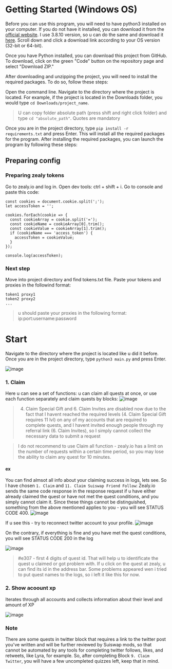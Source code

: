 # Getting Started (Windows OS)
Before you can use this program, you will need to have python3 installed on your computer. If you do not have it installed, you can download it from the [official website](https://www.python.org/downloads/).
I use 3.8.10 version, so u can do the same and download it [here](https://www.python.org/downloads/release/python-3810/). Scroll down and click a download link according to your OS version (32-bit or 64-bit).

Once you have Python installed, you can download this project from GitHub. To download, click on the green "Code" button on the repository page and select "Download ZIP."

After downloading and unzipping the project, you will need to install the required packages. To do so, follow these steps:

Open the command line.
Navigate to the directory where the project is located. For example, if the project is located in the Downloads folder, you would type `cd Downloads/project_name`. 
> U can copy folder absolute path (press shift and right click folder) and type `cd "absolute_path"`. Quotes are mandatory

Once you are in the project directory, type `pip install -r requirements.txt` and press Enter. This will install all the required packages for the program. 
After installing the required packages, you can launch the program by following these steps:

## Preparing config
### Preparing zealy tokens
Go to zealy.io and log in. Open dev tools: ctrl + shift + i. Go to console and paste this code: 
```
const cookies = document.cookie.split(';');
let accessToken = '';

cookies.forEach(cookie => {
  const cookieArray = cookie.split('=');
  const cookieName = cookieArray[0].trim();
  const cookieValue = cookieArray[1].trim();
  if (cookieName === 'access_token') {
    accessToken = cookieValue;
  }
});

console.log(accessToken);
```


### Next step
Move into project directory and find tokens.txt file.
Paste your tokens and proxies in the followind format: 
```
token1 proxy1
token2 proxy2
...
```

> u should paste your proxies in the following format: ip:port:username:password


# Start
Navigate to the directory where the project is located like u did it before.
Once you are in the project directory, type `python3 main.py` and press Enter.

![image](https://user-images.githubusercontent.com/68808330/231740100-4b167c26-29e2-4949-a8c1-bfa4afe39dbe.png)


### 1. Claim
Here u can see a set of functions: u can claim all quests at once, or use each function separately and claim quests by blocks:
![image](https://user-images.githubusercontent.com/68808330/231740347-1301a097-27df-4e67-87f0-de94be0b3467.png)
> 4. Claim Special Gift and 6. Claim Invites are disabled now due to the fact that I havent reached the required levels (4. Claim Special Gift requires 11 lvl) on any of my accounts that are required to complete quests, and I havent invited enough people through my referral link (6. Claim Invites), so I simply cannot collect the necessary data to submit a request

> I do not recommend to use Claim all function - zealy.io has a limit on the number of requests within a certain time period, so you may lose the ability to claim any quest for 10 minutes.

#### ex
You can find almsot all info about your claiming success in logs, lets see. So I have chosen `1. Claim` and `11. Claim Suiswap Friend Follow`: 
Zealy.io sends the same code response in the response request if u have either already claimed the quest or have not met the quest conditions, and you simply cannot claim it. Since these things cannot be distinguished, something from the above mentioned applies to you - you will see STATUS CODE 400.
![image](https://user-images.githubusercontent.com/68808330/231760623-8d956e72-0c2e-40d6-a988-eddea91e9389.png)

If u see this - try to reconnect twitter account to your profile.
![image](https://user-images.githubusercontent.com/68808330/231766066-5bfca7c1-9db3-4991-ad9b-da7322f77e99.png)


On the contrary, if everything is fine and you have met the quest conditions, you will see STATUS CODE 200 in the log

![image](https://user-images.githubusercontent.com/68808330/231762125-4b1e3350-46fa-4169-9c1c-e5fb70f2afb6.png)

> #e307 - first 4 digits of quest id. That will help u to identificate the quest u claimed or got problem with. If u click on the quest at zealy, u can find its id in the address bar. Some problems appeared wen i tried to put quest names to the logs, so i left it like this for now.

### 2. Show acoount xp
Iterates through all accounts and collects information about their level and amount of XP

![image](https://user-images.githubusercontent.com/68808330/231757008-aa38990a-dd4b-4c45-ab65-7f206ad6029e.png)


### Note
There are some quests in twitter block that requires a link to the twitter post you've written and will be further reviewed by Suiswap mods, so that cannot be automated by any tools for completing twitter follows, likes, and retweets, like Lyra, for example. So, after completing Block `9. Claim Twitter`, you will have a few uncompleted quizzes left, keep that in mind.

